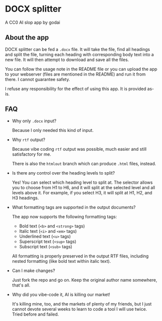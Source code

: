# DOCX splitter

A CC0 AI slop app by godai

## About the app

DOCX splitter can be fed a `.docx` file. It will take the file, find all headings and split the file, turning each heading with corresponding body text into a new file. It will then attempt to download and save all the files.

You can follow the usage note in the README file or you can upload the app to your webserver (files are mentioned in the README) and run it from there. I cannot guarantee safety.

I refuse any responsibility for the effect of using this app. It is provided as-is.

## FAQ

* Why only `.docx` input?
  
  Because I only needed this kind of input.

* Why `rtf` output?
  
  Because vibe coding `rtf` output was possible, much easier and still satisfactory for me.

  There is also the `htmlout` branch which can produce `.html` files, instead.

* Is there any control over the heading levels to split?

  Yes! You can select which heading level to split at. The selector allows you to choose from H1 to H6, and it will split at the selected level and all levels above it. For example, if you select H3, it will split at H1, H2, and H3 headings.

* What formatting tags are supported in the output documents?

  The app now supports the following formatting tags:
  - Bold text (`<b>` and `<strong>` tags)
  - Italic text (`<i>` and `<em>` tags)
  - Underlined text (`<u>` tags)
  - Superscript text (`<sup>` tags)
  - Subscript text (`<sub>` tags)
  
  All formatting is properly preserved in the output RTF files, including nested formatting (like bold text within italic text).

* Can I make changes?

  Just fork the repo and go on. Keep the original author name somewhere, that's all.

* Why did you vibe-code it, AI is killing our market!

  It's killing mine, too, and the markets of plenty of my friends, but I just cannot devote several weeks to learn to code a tool I will use twice. Tried before and failed.